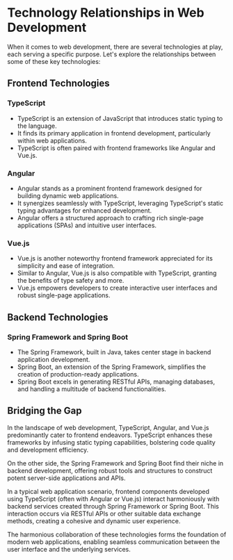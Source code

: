 # Technology Relationships in Web Development

When it comes to web development, there are several technologies at play, each serving a specific purpose. Let's explore the relationships between some of these key technologies:

## Frontend Technologies

### TypeScript
- TypeScript is an extension of JavaScript that introduces static typing to the language.
- It finds its primary application in frontend development, particularly within web applications.
- TypeScript is often paired with frontend frameworks like Angular and Vue.js.

### Angular
- Angular stands as a prominent frontend framework designed for building dynamic web applications.
- It synergizes seamlessly with TypeScript, leveraging TypeScript's static typing advantages for enhanced development.
- Angular offers a structured approach to crafting rich single-page applications (SPAs) and intuitive user interfaces.

### Vue.js
- Vue.js is another noteworthy frontend framework appreciated for its simplicity and ease of integration.
- Similar to Angular, Vue.js is also compatible with TypeScript, granting the benefits of type safety and more.
- Vue.js empowers developers to create interactive user interfaces and robust single-page applications.

## Backend Technologies

### Spring Framework and Spring Boot
- The Spring Framework, built in Java, takes center stage in backend application development.
- Spring Boot, an extension of the Spring Framework, simplifies the creation of production-ready applications.
- Spring Boot excels in generating RESTful APIs, managing databases, and handling a multitude of backend functionalities.

## Bridging the Gap

In the landscape of web development, TypeScript, Angular, and Vue.js predominantly cater to frontend endeavors. TypeScript enhances these frameworks by infusing static typing capabilities, bolstering code quality and development efficiency.

On the other side, the Spring Framework and Spring Boot find their niche in backend development, offering robust tools and structures to construct potent server-side applications and APIs.

In a typical web application scenario, frontend components developed using TypeScript (often with Angular or Vue.js) interact harmoniously with backend services created through Spring Framework or Spring Boot. This interaction occurs via RESTful APIs or other suitable data exchange methods, creating a cohesive and dynamic user experience.

The harmonious collaboration of these technologies forms the foundation of modern web applications, enabling seamless communication between the user interface and the underlying services.
